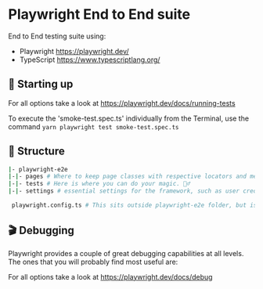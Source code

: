 # Playwright End to End suite

End to End testing suite using:

- Playwright https://playwright.dev/
- TypeScript https://www.typescriptlang.org/

## 🤖 Starting up

For all options take a look at https://playwright.dev/docs/running-tests

To execute the 'smoke-test.spec.ts' individually from the Terminal, use the command `yarn playwright test smoke-test.spec.ts`

 
## 📁 Structure

```sh
|- playwright-e2e
|-|- pages # Where to keep page classes with respective locators and methods.
|-|- tests # Here is where you can do your magic. 🧙‍♂️
|-|- settings # essential settings for the framework, such as user credentials and URLs.  

 playwright.config.ts # This sits outside playwright-e2e folder, but is the config file for playwright only tests.
```

## 🎬 Debugging

Playwright provides a couple of great debugging capabilities at all levels. The ones that you will probably find most useful are:

For all options take a look at https://playwright.dev/docs/debug